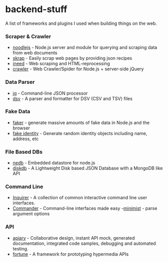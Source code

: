 backend-stuff
=============

A list of frameworks and plugins I used when building things on the web.

<!-- - [Scraper & Crawler](#scraper--crawler)
- [Data Parser](#data-parser)
- [API](#api) -->

### Scraper & Crawler
- [noodlejs](http://noodlejs.com/) - Node.js server and module for querying and scraping data from web documents
- [skrap](https://github.com/nickdima/skrap) - Easily scrap web pages by providing json recipes
- [ineed](https://github.com/inikulin/ineed) - Web scraping and HTML-reprocessing
- [crawler](https://github.com/sylvinus/node-crawler) - Web Crawler/Spider for Node.js + server-side jQuery

### Data Parser
- [jq](https://github.com/stedolan/jq) - Command-line JSON processor
- [dsv](https://github.com/mbostock/dsv) - A parser and formatter for DSV (CSV and TSV) files

### Fake Data
- [faker](https://github.com/marak/Faker.js/) - generate massive amounts of fake data in Node.js and the browser
- [fake identity](https://github.com/travishorn/fake-identity) - Generate random identity objects including name, address, etc

### File Based DBs
- [nedb](https://github.com/louischatriot/nedb) - Embedded datastore for node.js
- [diskdb](https://github.com/arvindr21/diskDB) - A Lightweight Disk based JSON Database with a MongoDB like API

### Command Line
- [Inquirer](https://github.com/SBoudrias/Inquirer.js) - A collection of common interactive command line user interfaces.
- [Commander](https://github.com/visionmedia/commander.js) - Command-line interfaces made easy
-[minimist](https://github.com/substack/minimist) - parse argument options

### API
- [apiary](http://apiary.io/) - Collaborative design, instant API mock, generated documentation, integrated code samples, debugging and automated testing.
- [fortune](http://fortunejs.com) - A framework for prototyping hypermedia APIs
